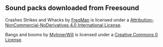 Sound packs downloaded from Freesound
----------------------------------------

Crashes Strikes and Whacks
by [FreqMan](https://freesound.org/people/FreqMan/packs/1215/)
is licensed under a
[Attribution-NonCommercial-NoDerivatives 4.0 International License](https://creativecommons.org/licenses/by-nc-nd/4.0/).

Bangs and booms
by [MyInnerWill](https://freesound.org/people/MyInnerWill/packs/39623/)
is licensed under a
[Creative Commons 0 License](https://creativecommons.org/publicdomain/zero/1.0/).
